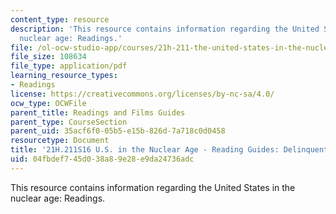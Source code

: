 ```yaml
---
content_type: resource
description: 'This resource contains information regarding the United States in the
  nuclear age: Readings.'
file: /ol-ocw-studio-app/courses/21h-211-the-united-states-in-the-nuclear-age-spring-2016/04fbdef745d038a89e28e9da24736adc_MIT21H_211S16_Delinquents.pdf
file_size: 108634
file_type: application/pdf
learning_resource_types:
- Readings
license: https://creativecommons.org/licenses/by-nc-sa/4.0/
ocw_type: OCWFile
parent_title: Readings and Films Guides
parent_type: CourseSection
parent_uid: 35acf6f0-05b5-e15b-826d-7a718c0d0458
resourcetype: Document
title: '21H.211S16 U.S. in the Nuclear Age - Reading Guides: Delinquents and Rebels'
uid: 04fbdef7-45d0-38a8-9e28-e9da24736adc
---
```

This resource contains information regarding the United States in the nuclear age: Readings.